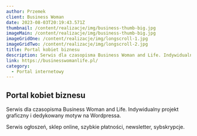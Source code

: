 ```yaml
---
author: Przemek
client: Business Woman
date: 2023-08-03T20:19:43.571Z
thumbnail: /content/realizacje/img/business-thumb-big.jpg
imageMain: /content/realizacje/img/business-thumb-big.jpg
imageGridOne: /content/realizacje/img/longscroll-1.jpg
imageGridTwo: /content/realizacje/img/longscroll-2.jpg
title: Portal kobiet biznesu
description: Serwis dla czasopisma Business Woman and Life. Indywidualny projekt graficzny i dedykowany motyw na Wordpressa.
link: https://businesswomanlife.pl/
category:
  - Portal internetowy
---
```


## Portal kobiet biznesu

Serwis dla czasopisma Business Woman and Life. Indywidualny projekt graficzny i dedykowany motyw na Wordpressa. 

Serwis ogłoszeń, sklep online, szybkie płatności, newsletter, sybskrypcje.


